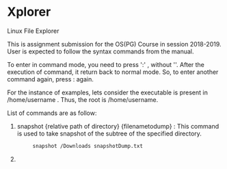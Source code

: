 # Xplorer
Linux File Explorer

This is assignment submission for the OS(PG) Course in session 2018-2019.
User is expected to follow the syntax commands from the manual.

To enter in command mode, you need to press ':' , without ''.  After the execution of command, it return back to normal mode. So, to enter another command again, press : again.

For the instance of examples, lets consider the executable is present in /home/username . Thus, the root is /home/username. 

List of commands are as follow:
 
1) snapshot {relative path of directory} {filenametodump} : This command is used to take snapshot of the subtree of the specified directory.

      ```bash
           snapshot /Downloads snapshotDump.txt 
      ```

2) 

  

